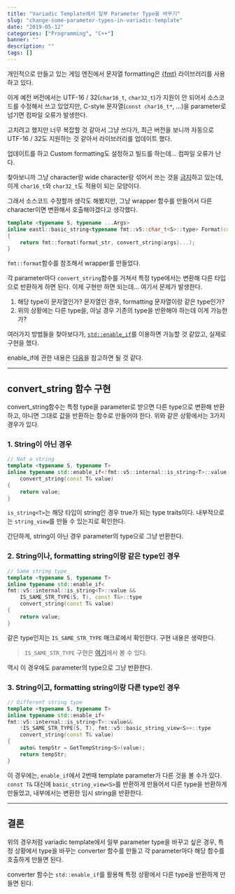 ```yaml
---
title: "Variadic Template에서 일부 Parameter Type을 바꾸기"
slug: "change-some-parameter-types-in-variadic-template"
date: "2019-05-12"
categories: ["Programming", "C++"]
banner: ""
description: ""
tags: []
---
```


개인적으로 만들고 있는 게임 엔진에서 문자열 formatting은 [{fmt}](https://github.com/fmtlib/fmt) 라이브러리를 사용하고 있다.

이게 예전 버전에서는 UTF-16 / 32(`char16_t`, `char32_t`)가 지원이 안 되어서 소스코드를 수정해서 쓰고 있었지만, C-style 문자열(`const char16_t*`, ...)을 parameter로 넘기면 컴파일 오류가 발생한다.

고치려고 했지만 너무 복잡할 것 같아서 그냥 쓰다가, 최근 버전을 보니까 자동으로 UTF-16 / 32도 지원하는 것 같아서 라이브러리를 업데이트 했다.

업데이트를 하고 Custom formatting도 설정하고 빌드를 하는데... 컴파일 오류가 난다.

찾아보니까 그냥 character랑 wide character랑 섞어서 쓰는 것을 [금지](https://github.com/fmtlib/fmt/pull/606)하고 있는데, 이게 `char16_t`와 `char32_t`도 적용이 되는 모양이다.

그래서 소스코드 수정할까 생각도 해봤지만, 그냥 wrapper 함수를 만들어서 다른 character이면 변환해서 호출해야겠다고 생각했다.

```cpp
template <typename S, typename ...Args>
inline eastl::basic_string<typename fmt::v5::char_t<S>::type> Format(const S& format_str, const Args& ...args)
{
    return fmt::format(format_str, convert_string(args)...);
}
```

 `fmt::format`함수를 참조해서 wrapper를 만들었다.

각 parameter마다 `convert_string`함수를 거쳐서 특정 type에서는 변환해 다른 타입으로 반환하게 하면 된다. 이제 구현만 하면 되는데... 여기서 문제가 발생한다.

1. 해당 type이 문자열인가? 문자열인 경우, formatting 문자열이랑 같은 type인가?
2. 위의 상황에는 다른 type을, 아닐 경우 기존의 type을 반환해야 하는데 이게 가능한가?

여러가지 방법들을 찾아보다가, [`std::enable_if`](https://en.cppreference.com/w/cpp/types/enable_if)를 이용하면 가능할 것 같았고, 실제로 구현을 했다.

enable_if에 관한 내용은 [다음](https://github.com/jwvg0425/ModernCppStudy/wiki/SFINAE)을 참고하면 될 것 같다.

------

## convert_string 함수 구현

convert_string함수는 특정 type을 parameter로 받으면 다른 type으로 변환해 반환하고, 아니면 그대로 값을 반환하는 함수로 만들어야 한다. 위와 같은 상황에서는 3가지 경우가 있다.

### 1. String이 아닌 경우

```cpp
// Not a string
template <typename S, typename T>
inline typename std::enable_if<!fmt::v5::internal::is_string<T>::value, const T&>::type
    convert_string(const T& value)
{
    return value;
}
```

`is_string<T>`는 해당 타입이 string인 경우 true가 되는 type traits이다. 내부적으로는 `string_view`를 만들 수 있는지로 확인한다.

간단하게, string이 아닌 경우 parameter의 type으로 그냥 반환한다.	

### 2. String이나, formatting string이랑 같은 type인 경우

```cpp
// Same string type
template <typename S, typename T>
inline typename std::enable_if<
fmt::v5::internal::is_string<T>::value &&
    IS_SAME_STR_TYPE(S, T), const T&>::type
    convert_string(const T& value)
{
    return value;
}
```

같은 type인지는 `IS_SAME_STR_TYPE` 매크로에서 확인한다. 구현 내용은 생략한다.

> `IS_SAME_STR_TYPE` 구현은 [여기](https://github.com/Cube219/CubeEngine/blob/master/Source/Base/Base/Format.h)에서 볼 수 있다.

역시 이 경우에도 parameter의 type으로 그냥 반환한다.

### 3. String이고, formatting string이랑 다른 type인 경우

```cpp
// Different string type
template <typename S, typename T>
inline typename std::enable_if<
fmt::v5::internal::is_string<T>::value&&
    !IS_SAME_STR_TYPE(S, T), fmt::v5::basic_string_view<S>>::type
    convert_string(const T& value)
{
    auto& tempStr = GetTempString<S>(value);
    return tempStr;
}
```

이 경우에는, `enable_if`에서 2번때 template parameter가 다른 것을 볼 수가 있다. `const T&` 대신에 `basic_string_view<S>`를 반환하게 만들어서 다른 type을 반환하게 만들었고, 내부에서는 변환한 임시 string을 반환한다.

------

## 결론

위의 경우처럼 variadic template에서 일부 parameter type을 바꾸고 싶은 경우, 특정 상황에서 type을 바꾸는 converter 함수를 만들고 각 parameter마다 해당 함수를 호출하게 만들면 된다.

converter 함수는 `std::enable_if`를 활용해 특정 상황에서 다른 type을 반환하게 만들면 된다.

